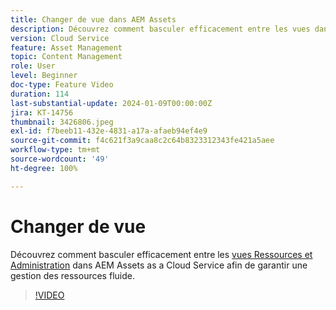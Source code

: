 ```yaml
---
title: Changer de vue dans AEM Assets
description: Découvrez comment basculer efficacement entre les vues dans AEM Assets as a Cloud Service afin d’assurer une gestion des ressources fluide.
version: Cloud Service
feature: Asset Management
topic: Content Management
role: User
level: Beginner
doc-type: Feature Video
duration: 114
last-substantial-update: 2024-01-09T00:00:00Z
jira: KT-14756
thumbnail: 3426806.jpeg
exl-id: f7beeb11-432e-4831-a17a-afaeb94ef4e9
source-git-commit: f4c621f3a9caa8c2c64b8323312343fe421a5aee
workflow-type: tm+mt
source-wordcount: '49'
ht-degree: 100%

---
```


# Changer de vue

Découvrez comment basculer efficacement entre les [vues Ressources et Administration](https://experienceleague.adobe.com/docs/experience-manager-cloud-service/content/assets/overview.html?lang=fr#persona-based-experiences) dans AEM Assets as a Cloud Service afin de garantir une gestion des ressources fluide.

>[!VIDEO](https://video.tv.adobe.com/v/3426806/?learn=on)
